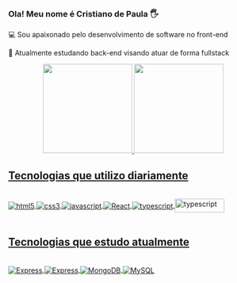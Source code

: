 ### Ola! Meu nome é Cristiano de Paula 🖐️

 <p> 💻 Sou apaixonado pelo desenvolvimento de software no front-end </p>
 <p> 📖 Atualmente estudando back-end visando atuar de forma fullstack </p>
 

<div align="center">
  <a href="https://github.com/CristianodePaula">
  <img height="180em" src="https://github-readme-stats.vercel.app/api?username=CristianodePaula&show_icons=true&theme=dark&include_all_commits=true&count_private=true"/>
  <img height="180em" src="https://github-readme-stats.vercel.app/api/top-langs/?username=CristianodePaula&layout=compact&langs_count=7&theme=dark"/>
</div>
  
## Tecnologias que utilizo diariamente
  
  <div style="display: inline_block"><br/>
    <img align="center" alt="html5" src="https://img.shields.io/badge/HTML5-E34F26?style=for-the-badge&logo=html5&logoColor=white" />
    <img align="center" alt="css3" src="https://img.shields.io/badge/CSS3-1572B6?style=for-the-badge&logo=css3&logoColor=white">
    <img align="center" alt="javascript" src="https://img.shields.io/badge/JavaScript-F7DF1E?style=for-the-badge&logo=javascript&logoColor=black">
    <img align="center" alt="React" src="https://img.shields.io/badge/React-20232A?style=for-the-badge&logo=react&logoColor=61DAFB">
    <img align="center" alt="typescript" src="https://img.shields.io/badge/styled--components-DB7093?style=for-the-badge&logo=styled-components&logoColor=white">
    <img align="center" alt="typescript" src="https://user-images.githubusercontent.com/91747232/142298782-d299cf70-6fc5-4953-a894-a2fbb63004c0.jpg" width="100px" height="28px">
  </div>
  
  <br/>
    
## Tecnologias que estudo atualmente 
    
  <div style="display: inline_block"><br/>
   <img align="center" alt="Express" src="https://img.shields.io/badge/Node.js-43853D?style=for-the-badge&logo=node.js&logoColor=white">
    <img align="center" alt="Express" src="https://img.shields.io/badge/Express.js-404D59?style=for-the-badge">
    <img align="center" alt="MongoDB" src="https://img.shields.io/badge/MongoDB-4EA94B?style=for-the-badge&logo=mongodb&logoColor=white">
    <img align="center" alt="MySQL" src="https://img.shields.io/badge/MySQL-00000F?style=for-the-badge&logo=mysql&logoColor=white">
    </div>

